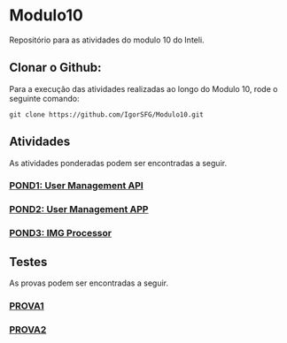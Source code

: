# Modulo10
Repositório para as atividades do modulo 10 do Inteli.

## Clonar o Github:
Para a execução das atividades realizadas ao longo do Modulo 10, rode o seguinte comando:
```
git clone https://github.com/IgorSFG/Modulo10.git
```

## Atividades
As atividades ponderadas podem ser encontradas a seguir.

### [POND1: User Management API](https://github.com/IgorSFG/Modulo10/tree/main/pond1)
### [POND2: User Management APP](https://github.com/IgorSFG/Modulo10/tree/main/pond2)
### [POND3: IMG Processor](https://github.com/IgorSFG/Modulo10/tree/main/pond3)

## Testes
As provas podem ser encontradas a seguir.

### [PROVA1](https://github.com/IgorSFG/Modulo10/tree/main/test1)
### [PROVA2](https://github.com/IgorSFG/Modulo10/tree/main/test2)

